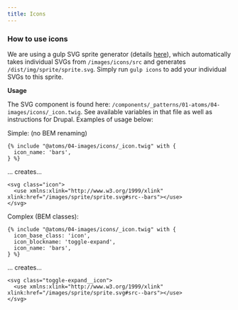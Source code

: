 ```yaml
---
title: Icons
---
```


### How to use icons

We are using a gulp SVG sprite generator (details [here](https://una.im/svg-icons)), which automatically takes individual SVGs from `/images/icons/src` and generates `/dist/img/sprite/sprite.svg`. Simply run `gulp icons` to add your individual SVGs to this sprite.

**Usage**

The SVG component is found here: `/components/_patterns/01-atoms/04-images/icons/_icon.twig`. See available variables in that file as well as instructions for Drupal. Examples of usage below:

Simple: (no BEM renaming)

```
{% include "@atoms/04-images/icons/_icon.twig" with {
  icon_name: 'bars',
} %}
```

... creates...

```
<svg class="icon">
  <use xmlns:xlink="http://www.w3.org/1999/xlink" xlink:href="/images/sprite/sprite.svg#src--bars"></use>
</svg>
```

Complex (BEM classes):

```
{% include "@atoms/04-images/icons/_icon.twig" with {
  icon_base_class: 'icon',
  icon_blockname: 'toggle-expand',
  icon_name: 'bars',
} %}
```

... creates...

```
<svg class="toggle-expand__icon">
  <use xmlns:xlink="http://www.w3.org/1999/xlink" xlink:href="/images/sprite/sprite.svg#src--bars"></use>
</svg>
```
